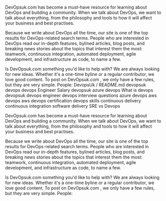 DevOpsuk.com  has become a must-have resource for learning about DevOps and building a community. When we talk about DevOps, we want to talk about everything, from the philosophy and tools to how it will affect your business and best practises.

Because we write about DevOps all the time, our site is one of the top results for DevOps-related search terms. People who are interested in DevOps read our in-depth features, bylined articles, blog posts, and breaking news stories about the topics that interest them the most: teamwork, continuous integration, automated deployment, agile development, and infrastructure as code, to name a few.

Is DevOpsuk.com  something you'd like to help with? We are always looking for new ideas. Whether it's a one-time byline or a regular contributor, we love good content. To post on DevOpsuk.com , we only have a few rules, but they are very simple. People:
DevopsUk / README.md
devopsuk  devops  devops Engineer Salary  devopsuk  azure devops  What is devops  devopsuk  devops engineer  devops interview questions  azure devops  aws devops  aws  devops certification  devops skills  continuous delivery  continuous integration  software delivery  SRE vs Devops 

DevOpsuk.com  has become a must-have resource for learning about DevOps and building a community. When we talk about DevOps, we want to talk about everything, from the philosophy and tools to how it will affect your business and best practises.

Because we write about DevOps all the time, our site is one of the top results for DevOps-related search terms. People who are interested in DevOps read our in-depth features, bylined articles, blog posts, and breaking news stories about the topics that interest them the most: teamwork, continuous integration, automated deployment, agile development, and infrastructure as code, to name a few.

Is DevOpsuk.com  something you'd like to help with? We are always looking for new ideas. Whether it's a one-time byline or a regular contributor, we love good content. To post on DevOpsuk.com , we only have a few rules, but they are very simple. People:
